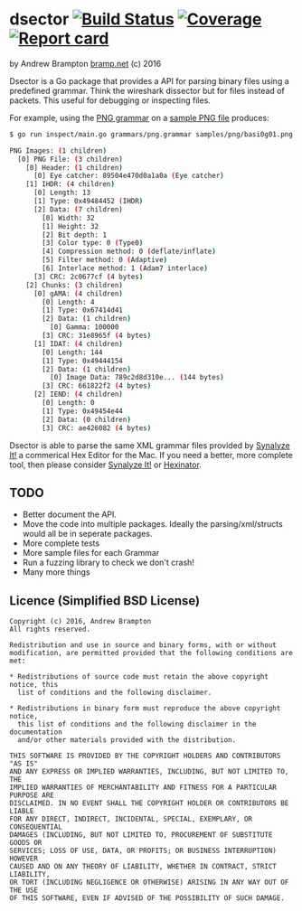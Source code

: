 # dsector [![Build Status](https://img.shields.io/travis/bramp/dsector.svg)](https://travis-ci.org/bramp/dsector) [![Coverage](https://img.shields.io/coveralls/bramp/dsector.svg)](https://coveralls.io/github/bramp/dsector) [![Report card](https://goreportcard.com/badge/github.com/bramp/dsector)](https://goreportcard.com/report/github.com/bramp/dsector)
by Andrew Brampton [bramp.net](https://bramp.net) (c) 2016

<!-- [![GoDoc](https://godoc.org/github.com/bramp/dsector?status.svg)](https://godoc.org/github.com/bramp/dsector) -->

Dsector is a Go package that provides a API for parsing binary files using a predefined grammar. Think the wireshark dissector but for files instead of packets. This useful for debugging or inspecting files.

For example, using the [PNG grammar](grammars/png.grammar) on a [sample PNG file](samples/png/basi0g01.png) produces:
```bash
$ go run inspect/main.go grammars/png.grammar samples/png/basi0g01.png 

PNG Images: (1 children)
  [0] PNG File: (3 children)
    [0] Header: (1 children)
      [0] Eye catcher: 89504e470d0a1a0a (Eye catcher)
    [1] IHDR: (4 children)
      [0] Length: 13
      [1] Type: 0x49484452 (IHDR)
      [2] Data: (7 children)
        [0] Width: 32
        [1] Height: 32
        [2] Bit depth: 1
        [3] Color type: 0 (Type0)
        [4] Compression method: 0 (deflate/inflate)
        [5] Filter method: 0 (Adaptive)
        [6] Interlace method: 1 (Adam7 interlace)
      [3] CRC: 2c0677cf (4 bytes)
    [2] Chunks: (3 children)
      [0] gAMA: (4 children)
        [0] Length: 4
        [1] Type: 0x67414d41
        [2] Data: (1 children)
          [0] Gamma: 100000
        [3] CRC: 31e8965f (4 bytes)
      [1] IDAT: (4 children)
        [0] Length: 144
        [1] Type: 0x49444154
        [2] Data: (1 children)
          [0] Image Data: 789c2d8d310e... (144 bytes)
        [3] CRC: 661822f2 (4 bytes)
      [2] IEND: (4 children)
        [0] Length: 0
        [1] Type: 0x49454e44
        [2] Data: (0 children)
        [3] CRC: ae426082 (4 bytes)
```

Dsector is able to parse the same XML grammar files provided by [Synalyze It!](https://www.synalysis.net/) a commerical Hex Editor for the Mac. If you need a better, more complete tool, then please consider [Synalyze It!](https://www.synalysis.net/) or [Hexinator](https://hexinator.com/).

TODO
----

* Better document the API.
* Move the code into multiple packages. Ideally the parsing/xml/structs would all be in seperate packages.
* More complete tests
* More sample files for each Grammar
* Run a fuzzing library to check we don't crash!
* Many more things


Licence (Simplified BSD License)
--------------------------------
```
Copyright (c) 2016, Andrew Brampton
All rights reserved.

Redistribution and use in source and binary forms, with or without
modification, are permitted provided that the following conditions are met:

* Redistributions of source code must retain the above copyright notice, this
  list of conditions and the following disclaimer.

* Redistributions in binary form must reproduce the above copyright notice,
  this list of conditions and the following disclaimer in the documentation
  and/or other materials provided with the distribution.

THIS SOFTWARE IS PROVIDED BY THE COPYRIGHT HOLDERS AND CONTRIBUTORS "AS IS"
AND ANY EXPRESS OR IMPLIED WARRANTIES, INCLUDING, BUT NOT LIMITED TO, THE
IMPLIED WARRANTIES OF MERCHANTABILITY AND FITNESS FOR A PARTICULAR PURPOSE ARE
DISCLAIMED. IN NO EVENT SHALL THE COPYRIGHT HOLDER OR CONTRIBUTORS BE LIABLE
FOR ANY DIRECT, INDIRECT, INCIDENTAL, SPECIAL, EXEMPLARY, OR CONSEQUENTIAL
DAMAGES (INCLUDING, BUT NOT LIMITED TO, PROCUREMENT OF SUBSTITUTE GOODS OR
SERVICES; LOSS OF USE, DATA, OR PROFITS; OR BUSINESS INTERRUPTION) HOWEVER
CAUSED AND ON ANY THEORY OF LIABILITY, WHETHER IN CONTRACT, STRICT LIABILITY,
OR TORT (INCLUDING NEGLIGENCE OR OTHERWISE) ARISING IN ANY WAY OUT OF THE USE
OF THIS SOFTWARE, EVEN IF ADVISED OF THE POSSIBILITY OF SUCH DAMAGE.
